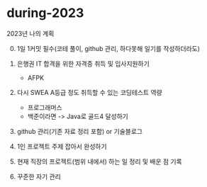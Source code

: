 # during-2023
2023년 나의 계획

0. 1일 1커밋 필수(코테 풀이, github 관리, 하다못해 일기를 작성하더라도)

1. 은행권 IT 합격을 위한 자격증 취득 및 입사지원하기
   - AFPK
2. 다시 SWEA A등급 정도 취득할 수 있는 코딩테스트 역량
   - 프로그래머스
   - 백준이라면 -> Java로 골드4 달성하기
3. github 관리(기존 자료 정리 포함) or 기술블로그
4. 1인 프로젝트 주제 잡아서 완성하기
5. 현재 직장의 프로젝트(범위 내에서) 하는 일 정리 및 배운 점 기록
6. 꾸준한 자기 관리
